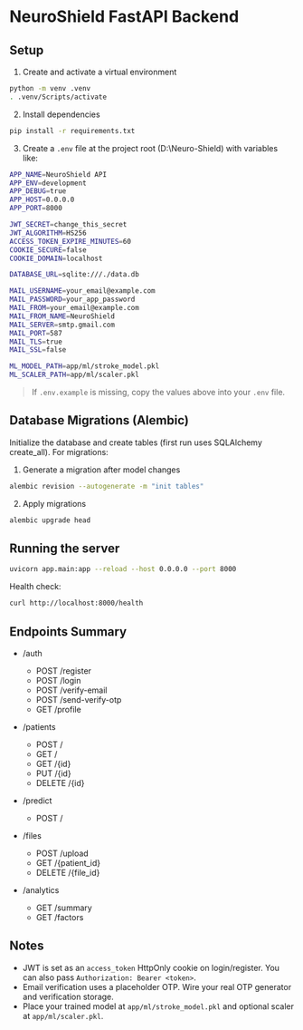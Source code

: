 # NeuroShield FastAPI Backend

## Setup

1. Create and activate a virtual environment
```bash
python -m venv .venv
. .venv/Scripts/activate
```

2. Install dependencies
```bash
pip install -r requirements.txt
```

3. Create a `.env` file at the project root (D:\Neuro-Shield) with variables like:
```bash
APP_NAME=NeuroShield API
APP_ENV=development
APP_DEBUG=true
APP_HOST=0.0.0.0
APP_PORT=8000

JWT_SECRET=change_this_secret
JWT_ALGORITHM=HS256
ACCESS_TOKEN_EXPIRE_MINUTES=60
COOKIE_SECURE=false
COOKIE_DOMAIN=localhost

DATABASE_URL=sqlite:///./data.db

MAIL_USERNAME=your_email@example.com
MAIL_PASSWORD=your_app_password
MAIL_FROM=your_email@example.com
MAIL_FROM_NAME=NeuroShield
MAIL_SERVER=smtp.gmail.com
MAIL_PORT=587
MAIL_TLS=true
MAIL_SSL=false

ML_MODEL_PATH=app/ml/stroke_model.pkl
ML_SCALER_PATH=app/ml/scaler.pkl
```

> If `.env.example` is missing, copy the values above into your `.env` file.

## Database Migrations (Alembic)

Initialize the database and create tables (first run uses SQLAlchemy create_all). For migrations:

1. Generate a migration after model changes
```bash
alembic revision --autogenerate -m "init tables"
```

2. Apply migrations
```bash
alembic upgrade head
```

## Running the server

```bash
uvicorn app.main:app --reload --host 0.0.0.0 --port 8000
```

Health check:
```bash
curl http://localhost:8000/health
```

## Endpoints Summary

- /auth
  - POST /register
  - POST /login
  - POST /verify-email
  - POST /send-verify-otp
  - GET /profile

- /patients
  - POST /
  - GET /
  - GET /{id}
  - PUT /{id}
  - DELETE /{id}

- /predict
  - POST /

- /files
  - POST /upload
  - GET /{patient_id}
  - DELETE /{file_id}

- /analytics
  - GET /summary
  - GET /factors

## Notes

- JWT is set as an `access_token` HttpOnly cookie on login/register. You can also pass `Authorization: Bearer <token>`.
- Email verification uses a placeholder OTP. Wire your real OTP generator and verification storage.
- Place your trained model at `app/ml/stroke_model.pkl` and optional scaler at `app/ml/scaler.pkl`.
